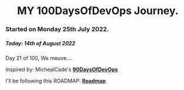 <h1 align=center>
  MY 100DaysOfDevOps Journey.
</h1>

### Started on Monday 25th July 2022.
##### Today: 14th of August 2022

Day 21 of 100, We meuve....

Inspired by: MichealCade's [**90DaysOfDevOps**](https://github.com/MichaelCade/90DaysOfDevOps)

I'll be following this ROADMAP: [**Roadmap**](https://devopslearning.medium.com/100-days-of-devops-day-100-thanks-everyone-and-happy-learning-f014f0aad490)

